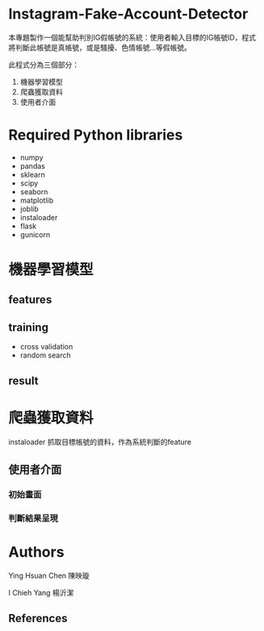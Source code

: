# Instagram-Fake-Account-Detector

本專題製作一個能幫助判別IG假帳號的系統：使用者輸入目標的IG帳號ID，程式將判斷此帳號是真帳號，或是騷擾、色情帳號…等假帳號。

此程式分為三個部分：

1. 機器學習模型
2. 爬蟲獲取資料
3. 使用者介面

# Required Python libraries
* numpy
* pandas
* sklearn
* scipy
* seaborn
* matplotlib
* joblib
* instaloader
* flask
* gunicorn

# 機器學習模型
## features
## training
* cross validation
* random search
## result

# 爬蟲獲取資料
instaloader 抓取目標帳號的資料，作為系統判斷的feature

## 使用者介面
### 初始畫面

### 判斷結果呈現

# Authors
Ying Hsuan Chen 陳映璇

I Chieh Yang 楊沂潔

## References
